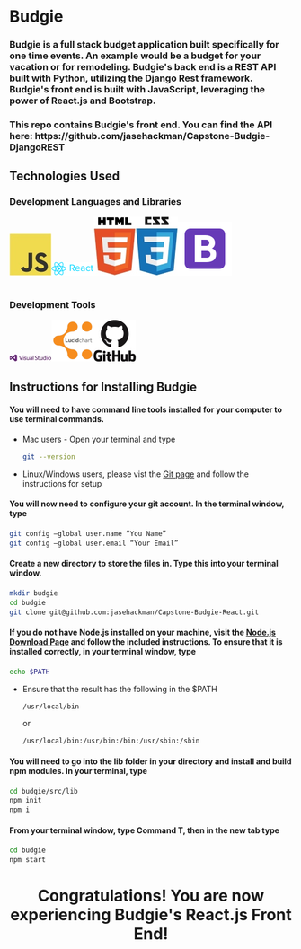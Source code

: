 <h1 style="font-weight: bold">Budgie</h1>

<h3>Budgie is a full stack budget application built specifically for one time events. An example would be a budget for your vacation or for remodeling. Budgie's back end is a REST API built with Python, utilizing the Django Rest framework. Budgie's front end is built with JavaScript, leveraging the power of React.js and Bootstrap.</h3>

<h3> This repo contains Budgie's front end. You can find the API here: https://github.com/jasehackman/Capstone-Budgie-DjangoREST </h3>

<h2 style="font-weight: bold;"> Technologies Used
<h3>Development Languages and Libraries</h3>

<img src="./public/img/js.jpg"/>______<img src="./public/img/react.png"/>______<img src="./public/img/html5.jpg"/>______<img src="./public/img/css3.jpg"/>______<img src="./public/img/icons8-bootstrap-96.png"/>

<h1></h1>
<h3>Development Tools</h3>

<img src="./public/img/vs.jpg"/>______<img src="./public/img/lucid.png"/>______<img src="./public/img/github.jpg"/>


<h2>Instructions for Installing Budgie</h2>

<h4> You will need to have command line tools installed for your computer to use terminal commands.
</h4>

  * Mac users - Open your terminal and type

    ```sh
    git --version
    ```

  * Linux/Windows users, please vist the [Git page](https://git-scm.com/book/en/v2/Getting-Started-Installing-Git) and follow the instructions for setup

<h4>You will now need to configure your git account. In the terminal window, type</h4>

  ```sh
  git config –global user.name “You Name”
  git config –global user.email “Your Email”
  ```

#### Create a new directory to store the files in. Type this into your terminal window.

  ```sh
  mkdir budgie
  cd budgie
  git clone git@github.com:jasehackman/Capstone-Budgie-React.git
  ```

#### If you do not have Node.js installed on your machine, visit the [Node.js Download Page](https://nodejs.org/en/download/) and follow the included instructions. To ensure that it is installed correctly, in your terminal window, type

```sh
echo $PATH
```
  * Ensure that the result has the following in the $PATH

    ```sh
    /usr/local/bin
    ```
    or
    ```sh
    /usr/local/bin:/usr/bin:/bin:/usr/sbin:/sbin
    ```

#### You will need to go into the lib folder in your  directory and install and build npm modules. In your terminal, type

```sh
cd budgie/src/lib
npm init
npm i
```

#### From your terminal window, type Command T, then in the new tab type

```sh
cd budgie
npm start
```


<h1 style="text-align:center; font-weight: bold;">Congratulations! You are now experiencing Budgie's React.js Front End!

